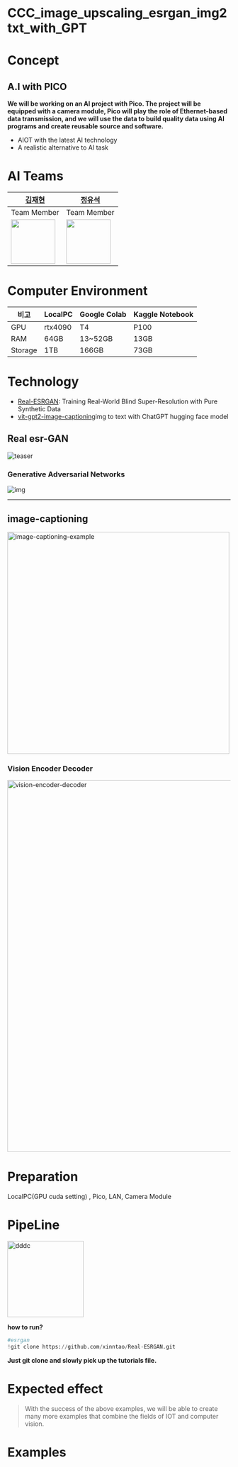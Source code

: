 # CCC_image_upscaling_esrgan_img2txt_with_GPT
# Concept  


## A.I with PICO
**We will be working on an AI project with Pico. The project will be equipped with a camera module, Pico will play the role of Ethernet-based data transmission, and we will use the data to build quality data using AI programs and create reusable source and software.**
- AIOT with the latest AI technology  
- A realistic alternative to AI task


# AI Teams 
[김재현](http://github.com/jh941213) |[정유석](https://github.com/dbtjr1103) |
------|------|
Team Member|Team Member|
<img src="https://user-images.githubusercontent.com/112835087/214769736-c6880568-a4f9-42f7-b5d9-3ef466b6a997.jpeg" width="100" height="100">|<img src ="https://user-images.githubusercontent.com/112835087/227434260-00788b7e-16ec-4d71-b2a5-2fa5fff37e6b.png" width="100" height="100">
  
# Computer Environment
비고| LocalPC | Google Colab | Kaggle Notebook |
-----|-------|-------|-------|
GPU | rtx4090 | T4 | P100
RAM | 64GB |13~52GB|13GB|
Storage | 1TB |166GB|73GB| 

# Technology
 - [Real-ESRGAN](https://github.com/xinntao/Real-ESRGAN.git): Training Real-World Blind Super-Resolution with Pure Synthetic Data  
 - [vit-gpt2-image-captioning](https://huggingface.co/nlpconnect/vit-gpt2-image-captioning)img to text with ChatGPT hugging face model  
## Real esr-GAN
![teaser](https://github.com/WiznetAI/CCC_image_upscaling_esrgan_img2txt_with_GPT/assets/132982685/1916e0f5-cdc9-42ec-9aec-3744ddc2e3d6)
### Generative Adversarial Networks 
![img](https://github.com/WiznetAI/CCC_image_upscaling_esrgan_img2txt_with_GPT/assets/132982685/65510874-aba2-4843-8db9-104af41d8e77)  

---

## image-captioning
<img width="501" alt="image-captioning-example" src="https://github.com/WiznetAI/CCC_image_upscaling_esrgan_img2txt_with_GPT/assets/132982685/44d84ee8-04f2-4e52-8fa8-55ef4a0870ba">

###  Vision Encoder Decoder
<img width="839" alt="vision-encoder-decoder" src="https://github.com/WiznetAI/CCC_image_upscaling_esrgan_img2txt_with_GPT/assets/132982685/32c208ec-0e4f-4cd8-b8ea-78bf19d7b455">  

# Preparation  
LocalPC(GPU cuda setting) , Pico, LAN, Camera Module  

# PipeLine
<img width="172" alt="dddc" src="https://github.com/WiznetAI/CCC_image_upscaling_esrgan_img2txt_with_GPT/assets/132982685/01d8c0e1-011c-4b3e-bcde-637ebe6ec413">


**how to run?**

```python
#esrgan
!git clone https://github.com/xinntao/Real-ESRGAN.git
```  
**Just git clone and slowly pick up the tutorials file.**

# Expected effect  
> With the success of the above examples, we will be able to create many more examples that combine the fields of IOT and computer vision.

# Examples
